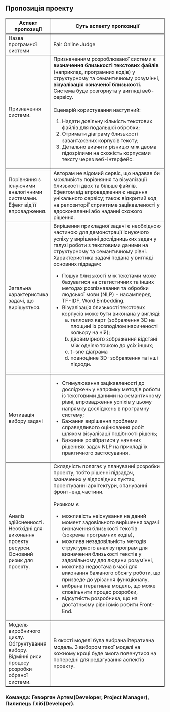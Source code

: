 <!DOCTYPE html>
<html>
<body>

<h2>Пропозиція проекту</h2>

<table style="width:100%", border="1">
<col style="width:25%">
<col style="width:75%">
<thead>
<tr>
	<th>Аспект пропозиції</th>
	<th>Суть аспекту пропозиції</th>
</tr>
</thead>
<tr>
	<td>Назва програмної системи</td>
	<td>Fair Online Judge</td>
</tr>
<tr>
	<td>Призначення системи.</td>
	<td>Призначенням розроблюваної системи є <b>визначення близькості текстових файлів</b> (наприклад, програмних кодів) у структурному та семантичному розумінні, <b>візуалізація означеної близькості.</b><br>Система буде розгорнута у вигляді веб-сервісу.<br><br>Сценарій користування наступний:
		<ol>
		<li>Надати довільну кількість текстових файлів для подальшої обробки;</li>
		<li>Отримати діаграму близькості завантажених корпусів тексту;</li>
		<li>Детально вивчити різницю між двома підозрілими на схожість корпусами тексту через веб-інтерфейс.</li>
		</ol>
	</td>
</tr>
<tr>
	<td>Порівняння з існуючими аналогічними системами. Ефект від її впровадження.</td>
	<td>Авторам не відомий сервіс, що надавав би можливість порівняння та візуалізації близькості двох та більше файлів.<br>Ефектом від впровадження є надання унікального сервісу; також відкритий код на репозиторії сприятиме зацікавленості у вдосконаленні або наданні схожого рішення.</td>
</tr>
<tr>
	<td>Загальна характеристика задачі, що вирішується.</td>
	<td>Вирішення прикладної задачі є необхідною частиною для демонстрації існуючого успіху у вирішенні дослідницьких задач у галузі роботи з текстовими даними на структурному та семантичному рівні.<br>Характеристика задачі подана у вигляді основних підзадач:
		<ul>
		<li>Пошук близькості між текстами може базуватися на статистичних та інших методах розпізнавання та обробки людської мови (NLP) - насамперед TF-IDF, Word Embedding.</li>
		<li>Візуалізація близькості текстових корпусів може бути виконана у вигляді:
			<ol style="list-style-type:lower-alpha">
			<li>теплових карт (зображення 3D на площині із розподілом насиченості кольору на ній);</li>
			<li>двовимірного зображення відстані між однією точкою до усіх інших;</li><li>t-sne діаграма</li>
			<li>повноцінне 3D-зображення та інші підходи.</li>
			</ol>
		</li>
		</ul>
	</td>
</tr>
<tr>
	<td>Мотивація вибору задачі</td>
	<td>
		<ul>
		<li>Стимулювання зацікавленості до досліджень у напрямку методів роботи із текстовими даними на семантичному рівні, впровадження успіхів у цьому напрямку досліджень в програмну систему;</li>
		<li>Бажання вирішення проблеми справедливого оцінювання робіт шляхом візуалізації подібності рішень;</li>
		<li>Бажання розібратися у наявних рішеннях задач NLP на прикладі їх практичного застосування.</li>
		</ul>
	</td>
</tr>
<tr>
	<td>Аналіз здійсненності. Необхідні для виконання проекту ресурси. Основний ризик для проекту.</td>
	<td>Складність полягає у плануванні розробки проекту, тобто рішенні підзадач, зазначених у відповідних пуктах, проектуванні архітектури, опануванні фронт-енд частини.<br><br>Ризиком є
		<ul style="list-style-type:square">
		<li>можливість неіснування на даний момент задовільного вирішення задачі визначення близькості текстів (зокрема програмних кодів),</li>
		<li>можлива незадовільність методів структурного аналізу програм для визначення близькості текстів у задовільному для людини розумінні,</li>
		<li>можлива недостача в часі для виконання бажаного обсягу роботи, що призведе до урізання функціоналу,</li>
		<li>вибрана ітеративна модель, що може сповільнити процес розробки,</li>
		<li>відсутність розробника, що на достатньому рівні вміє робити Front-End.</li>
		</ul>
	</td>
</tr>
<tr>
	<td>Модель виробничого циклу. Обгрунтування вибору. Відмінні риси процесу розробки обраної системи.</td>
	<td>В якості моделі була вибрана ітеративна модель. З вибором такої моделі на кожному кроці буде змога повенутися на попередні для редагування аспектів проекту.</td>
</tr>
</table>

<h3> Команда: Геворгян Артем(Developer, Project Manager), Пилипець Гліб(Developer).</h3>
</body>
</html>

